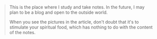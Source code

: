 
> This is the place where I study and take notes. In the future, I may plan to be a blog and open to the outside world.
>  
> When you see the pictures in the article, don't doubt that it's to stimulate your spiritual food, which has nothing to do with the content of the notes.